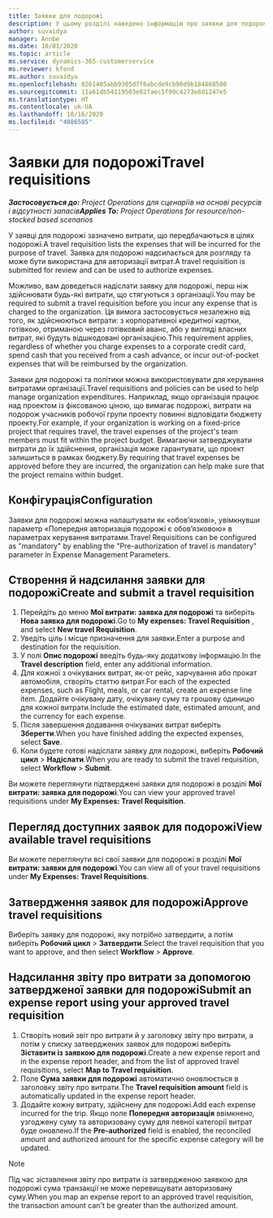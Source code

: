 ```yaml
---
title: Заявки для подорожі
description: У цьому розділі наведено інформацію про заявки для подорожі.
author: suvaidya
manager: Annbe
ms.date: 10/01/2020
ms.topic: article
ms.service: dynamics-365-customerservice
ms.reviewer: kfend
ms.author: suvaidya
ms.openlocfilehash: 0261405abb9305d7f6abcde9cb90d9b184868580
ms.sourcegitcommit: 11a61db54119503e82faec5f99c4273e8d1247e5
ms.translationtype: HT
ms.contentlocale: uk-UA
ms.lasthandoff: 10/16/2020
ms.locfileid: "4086585"
---
```

# <a name="travel-requisitions"></a><span data-ttu-id="2b1b2-103">Заявки для подорожі</span><span class="sxs-lookup"><span data-stu-id="2b1b2-103">Travel requisitions</span></span>

<span data-ttu-id="2b1b2-104">_**Застосовується до:** Project Operations для сценаріїв на основі ресурсів і відсутності запасів_</span><span class="sxs-lookup"><span data-stu-id="2b1b2-104">_**Applies To:** Project Operations for resource/non-stocked based scenarios_</span></span>

<span data-ttu-id="2b1b2-105">У заявці для подорожі зазначено витрати, що передбачаються в цілях подорожі.</span><span class="sxs-lookup"><span data-stu-id="2b1b2-105">A travel requisition lists the expenses that will be incurred for the purpose of travel.</span></span> <span data-ttu-id="2b1b2-106">Заявка для подорожі надсилається для розгляду та може бути використана для авторизації витрат.</span><span class="sxs-lookup"><span data-stu-id="2b1b2-106">A travel requisition is submitted for review and can be used to authorize expenses.</span></span>

<span data-ttu-id="2b1b2-107">Можливо, вам доведеться надіслати заявку для подорожі, перш ніж здійснювати будь-які витрати, що стягуються з організації.</span><span class="sxs-lookup"><span data-stu-id="2b1b2-107">You may be required to submit a travel requisition before you incur any expense that is charged to the organization.</span></span> <span data-ttu-id="2b1b2-108">Ця вимога застосовується незалежно від того, як здійснюються витрати: з корпоративної кредитної картки, готівкою, отриманою через готівковий аванс, або у вигляді власних витрат, які будуть відшкодовані організацією.</span><span class="sxs-lookup"><span data-stu-id="2b1b2-108">This requirement applies, regardless of whether you charge expenses to a corporate credit card, spend cash that you received from a cash advance, or incur out-of-pocket expenses that will be reimbursed by the organization.</span></span>

<span data-ttu-id="2b1b2-109">Заявки для подорожі та політики можна використовувати для керування витратами організації.</span><span class="sxs-lookup"><span data-stu-id="2b1b2-109">Travel requisitions and policies can be used to help manage organization expenditures.</span></span> <span data-ttu-id="2b1b2-110">Наприклад, якщо організація працює над проектом із фіксованою ціною, що вимагає подорожі, витрати на подорож учасників робочої групи проекту повинні відповідати бюджету проекту.</span><span class="sxs-lookup"><span data-stu-id="2b1b2-110">For example, if your organization is working on a fixed-price project that requires travel, the travel expenses of the project's team members must fit within the project budget.</span></span> <span data-ttu-id="2b1b2-111">Вимагаючи затверджувати витрати до їх здійснення, організація може гарантувати, що проект залишиться в рамках бюджету.</span><span class="sxs-lookup"><span data-stu-id="2b1b2-111">By requiring that travel expenses be approved before they are incurred, the organization can help make sure that the project remains within budget.</span></span>

## <a name="configuration"></a><span data-ttu-id="2b1b2-112">Конфігурація</span><span class="sxs-lookup"><span data-stu-id="2b1b2-112">Configuration</span></span> 

<span data-ttu-id="2b1b2-113">Заявки для подорожі можна налаштувати як «обов’язкові», увімкнувши параметр «Попередня авторизація подорожі є обов’язковою» в параметрах керування витратами.</span><span class="sxs-lookup"><span data-stu-id="2b1b2-113">Travel Requisitions can be configured as "mandatory" by enabling the "Pre-authorization of travel is mandatory" parameter in Expense Management Parameters.</span></span> 

## <a name="create-and-submit-a-travel-requisition"></a><span data-ttu-id="2b1b2-114">Створення й надсилання заявки для подорожі</span><span class="sxs-lookup"><span data-stu-id="2b1b2-114">Create and submit a travel requisition</span></span>

1. <span data-ttu-id="2b1b2-115">Перейдіть до меню **Мої витрати: заявка для подорожі** та виберіть **Нова заявка для подорожі**.</span><span class="sxs-lookup"><span data-stu-id="2b1b2-115">Go to **My expenses: Travel Requisition** , and select **New travel Requisition**.</span></span>
2. <span data-ttu-id="2b1b2-116">Уведіть ціль і місце призначення для заявки.</span><span class="sxs-lookup"><span data-stu-id="2b1b2-116">Enter a purpose and destination for the requisition.</span></span>
3. <span data-ttu-id="2b1b2-117">У полі **Опис подорожі** введіть будь-яку додаткову інформацію.</span><span class="sxs-lookup"><span data-stu-id="2b1b2-117">In the  **Travel description** field, enter any additional information.</span></span> 
4. <span data-ttu-id="2b1b2-118">Для кожної з очікуваних витрат, як-от рейс, харчування або прокат автомобіля, створіть статтю витрат.</span><span class="sxs-lookup"><span data-stu-id="2b1b2-118">For each of the expected expenses, such as Flight, meals, or car rental, create an expense line item.</span></span> <span data-ttu-id="2b1b2-119">Додайте очікувану дату, очікувану суму та грошову одиницю для кожної витрати.</span><span class="sxs-lookup"><span data-stu-id="2b1b2-119">Include the estimated date, estimated amount, and the currency for each expense.</span></span> 
5. <span data-ttu-id="2b1b2-120">Після завершення додавання очікуваних витрат виберіть **Зберегти**.</span><span class="sxs-lookup"><span data-stu-id="2b1b2-120">When you have finished adding the expected expenses, select **Save**.</span></span>
6. <span data-ttu-id="2b1b2-121">Коли будете готові надіслати заявку для подорожі, виберіть **Робочий цикл** > **Надіслати**.</span><span class="sxs-lookup"><span data-stu-id="2b1b2-121">When you are ready to submit the travel requisition, select **Workflow** > **Submit**.</span></span>

<span data-ttu-id="2b1b2-122">Ви можете переглянути підтверджені заявки для подорожі в розділі **Мої витрати: заявка для подорожі**.</span><span class="sxs-lookup"><span data-stu-id="2b1b2-122">You can view your approved travel requisitions under **My Expenses: Travel Requisition**.</span></span> 

## <a name="view-available-travel-requisitions"></a><span data-ttu-id="2b1b2-123">Перегляд доступних заявок для подорожі</span><span class="sxs-lookup"><span data-stu-id="2b1b2-123">View available travel requisitions</span></span>

<span data-ttu-id="2b1b2-124">Ви можете переглянути всі свої заявки для подорожі в розділі **Мої витрати: заявки для подорожі**.</span><span class="sxs-lookup"><span data-stu-id="2b1b2-124">You can view all of your travel requisitions under **My Expenses: Travel Requisitions**.</span></span>

## <a name="approve-travel-requisitions"></a><span data-ttu-id="2b1b2-125">Затвердження заявок для подорожі</span><span class="sxs-lookup"><span data-stu-id="2b1b2-125">Approve travel requisitions</span></span>

<span data-ttu-id="2b1b2-126">Виберіть заявку для подорожі, яку потрібно затвердити, а потім виберіть **Робочий цикл** > **Затвердити**.</span><span class="sxs-lookup"><span data-stu-id="2b1b2-126">Select the travel requisition that you want to approve, and then select **Workflow** > **Approve**.</span></span>  

## <a name="submit-an-expense-report-using-your-approved-travel-requisition"></a><span data-ttu-id="2b1b2-127">Надсилання звіту про витрати за допомогою затвердженої заявки для подорожі</span><span class="sxs-lookup"><span data-stu-id="2b1b2-127">Submit an expense report using your approved travel requisition</span></span>

1. <span data-ttu-id="2b1b2-128">Створіть новий звіт про витрати й у заголовку звіту про витрати, а потім у списку затверджених заявок для подорожі виберіть **Зіставити із заявкою для подорожі**.</span><span class="sxs-lookup"><span data-stu-id="2b1b2-128">Create a new expense report and in the expense report header, and from the list of approved travel requisitions, select **Map to Travel requisition**.</span></span>
2. <span data-ttu-id="2b1b2-129">Поле **Сума заявки для подорожі** автоматично оновлюється в заголовку звіту про витрати.</span><span class="sxs-lookup"><span data-stu-id="2b1b2-129">The **Travel requisition amount** field is automatically updated in the expense report header.</span></span>
3. <span data-ttu-id="2b1b2-130">Додайте кожну витрату, здійснену для подорожі.</span><span class="sxs-lookup"><span data-stu-id="2b1b2-130">Add each expense incurred for the trip.</span></span> <span data-ttu-id="2b1b2-131">Якщо поле **Попередня авторизація** ввімкнено, узгоджену суму та авторизовану суму для певної категорії витрат буде оновлено.</span><span class="sxs-lookup"><span data-stu-id="2b1b2-131">If the **Pre-authorized** field is enabled, the reconciled amount and authorized amount for the specific expense category will be updated.</span></span>

> [!NOTE]
> <span data-ttu-id="2b1b2-132">Під час зіставлення звіту про витрати із затвердженою заявкою для подорожі сума транзакції не може перевищувати авторизовану суму.</span><span class="sxs-lookup"><span data-stu-id="2b1b2-132">When you map an expense report to an approved travel requisition, the transaction amount can't be greater than the authorized amount.</span></span> 
